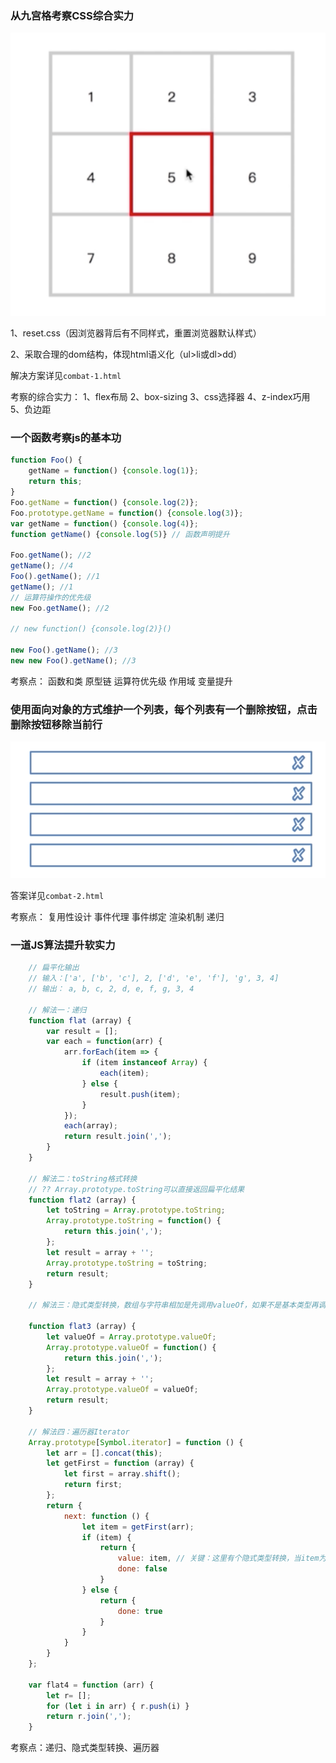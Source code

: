 ### 从九宫格考察CSS综合实力

![九宫格](img/combat-1.png)

1、reset.css（因浏览器背后有不同样式，重置浏览器默认样式）

2、采取合理的dom结构，体现html语义化（ul>li或dl>dd）

解决方案详见`combat-1.html`

考察的综合实力：
    1、flex布局
    2、box-sizing
    3、css选择器
    4、z-index巧用
    5、负边距

### 一个函数考察js的基本功

```javascript
function Foo() {
    getName = function() {console.log(1)};
    return this;
}
Foo.getName = function() {console.log(2)};
Foo.prototype.getName = function() {console.log(3)};
var getName = function() {console.log(4)};
function getName() {console.log(5)} // 函数声明提升

Foo.getName(); //2
getName(); //4
Foo().getName(); //1
getName(); //1
// 运算符操作的优先级
new Foo.getName(); //2

// new function() {console.log(2)}()

new Foo().getName(); //3
new new Foo().getName(); //3
```
考察点：
    函数和类
    原型链
    运算符优先级
    作用域
    变量提升

### 使用面向对象的方式维护一个列表，每个列表有一个删除按钮，点击删除按钮移除当前行
![阿里笔试题](img/combat-2.png)

答案详见`combat-2.html`

考察点：
    复用性设计
    事件代理
    事件绑定
    渲染机制
    递归

### 一道JS算法提升软实力

```javascript
    // 扁平化输出
    // 输入：['a', ['b', 'c'], 2, ['d', 'e', 'f'], 'g', 3, 4]
    // 输出： a, b, c, 2, d, e, f, g, 3, 4

    // 解法一：递归
    function flat (array) {
        var result = [];
        var each = function(arr) {
            arr.forEach(item => {
                if (item instanceof Array) {
                    each(item);
                } else {
                    result.push(item);
                }
            });
            each(array);
            return result.join(',');
        }
    } 

    // 解法二：toString格式转换
    // ?? Array.prototype.toString可以直接返回扁平化结果
    function flat2 (array) {
        let toString = Array.prototype.toString;
        Array.prototype.toString = function() {
            return this.join(',');
        };
        let result = array + '';
        Array.prototype.toString = toString;
        return result;
    }

    // 解法三：隐式类型转换，数组与字符串相加是先调用valueOf，如果不是基本类型再调用toString，所以也可以通过重写valueOf来做格式转换

    function flat3 (array) {
        let valueOf = Array.prototype.valueOf;
        Array.prototype.valueOf = function() {
            return this.join(',');
        };
        let result = array + '';
        Array.prototype.valueOf = valueOf;
        return result;
    }

    // 解法四：遍历器Iterator
    Array.prototype[Symbol.iterator] = function () {
        let arr = [].concat(this);
        let getFirst = function (array) {
            let first = array.shift();
            return first;
        };
        return {
            next: function () {
                let item = getFirst(arr);
                if (item) {
                    return {
                        value: item, // 关键：这里有个隐式类型转换，当item为数组时转化为字符串
                        done: false
                    } 
                } else {
                    return {
                        done: true
                    }
                }
            }
        }
    };

    var flat4 = function (arr) {
        let r= [];
        for (let i in arr) { r.push(i) }
        return r.join(',');
    }
```
考察点：递归、隐式类型转换、遍历器


